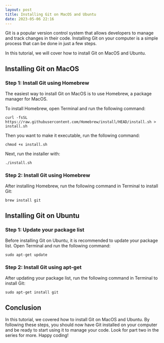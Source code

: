 ```yaml
---
layout: post
title: Installing Git on MacOS and Ubuntu
date: 2023-05-06 22:16
---
```


Git is a popular version control system that allows developers to manage and track changes in their code. Installing Git on your computer is a simple process that can be done in just a few steps.

In this tutorial, we will cover how to install Git on MacOS and Ubuntu.

## Installing Git on MacOS

### Step 1: Install Git using Homebrew

The easiest way to install Git on MacOS is to use Homebrew, a package manager for MacOS.

To install Homebrew, open Terminal and run the following command:

`curl -fsSL https://raw.githubusercontent.com/Homebrew/install/HEAD/install.sh > install.sh`

Then you want to make it executable, run the following command:

`chmod +x install.sh`

Next, run the installer with:

`./install.sh`

### Step 2: Install Git using Homebrew

After installing Homebrew, run the following command in Terminal to install Git:

`brew install git`

## Installing Git on Ubuntu

### Step 1: Update your package list

Before installing Git on Ubuntu, it is recommended to update your package list. Open Terminal and run the following command:

`sudo apt-get update`

### Step 2: Install Git using apt-get

After updating your package list, run the following command in Terminal to install Git:

`sudo apt-get install git`

## Conclusion

In this tutorial, we covered how to install Git on MacOS and Ubuntu. By following these steps, you should now have Git installed on your computer and be ready to start using it to manage your code. Look for part two in the series for more. Happy coding!
